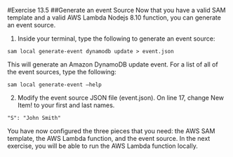 #Exercise 13.5
##Generate an event Source
Now that you have a valid SAM template and a valid AWS Lambda Nodejs 8.10 function, you can generate an event source.
1.	Inside your terminal, type the following to generate an event source:
```
sam local generate-event dynamodb update > event.json
```
  This will generate an Amazon DynamoDB update event. For a list of all of the event sources, type the following:
```
sam local generate-event –help
```
2.	Modify the event source JSON file (event.json). On line 17, change New Item! to your first and last names.
```
"S": "John Smith"
```
You have now configured the three pieces that you need: the AWS SAM template, the  AWS Lambda function, and the event source. In the next exercise, you will be able to run the AWS Lambda function locally.
